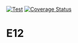 [![Test](https://github.com/SyTW-2122/E12/actions/workflows/node.js.yml/badge.svg)](https://github.com/SyTW-2122/E12/actions/workflows/node.js.yml)
[![Coverage Status](https://coveralls.io/repos/github/SyTW-2122/E12/badge.svg?branch=main)](https://coveralls.io/github/SyTW-2122/E12?branch=main) 
# E12

